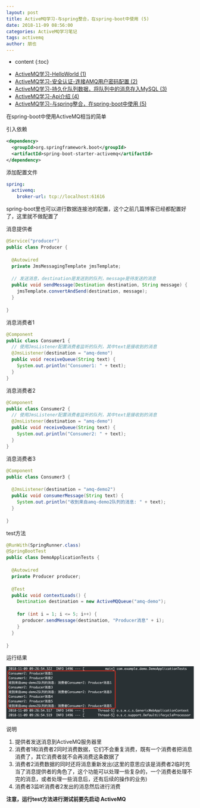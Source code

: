 ```yaml
---
layout: post
title: ActiveMQ学习-与spring整合，在spring-boot中使用 (5)
date: 2018-11-09 08:56:00
categories: ActiveMQ学习笔记
tags: activemq
author: 朋也
---
```


* content
{:toc}

- [ActiveMQ学习-HelloWorld (1)](https://tomoya92.github.io/2018/11/05/activemq-helloworld/)
- [ActiveMQ学习-安全认证-连接AMQ用户密码配置 (2)](https://tomoya92.github.io/2018/11/06/activemq-security/)
- [ActiveMQ学习-持久化队列数据，将队列中的消息存入MySQL (3)](https://tomoya92.github.io/2018/11/06/activemq-persistence/)
- [ActiveMQ学习-Api介绍 (4)](https://tomoya92.github.io/2018/11/08/activemq-api/)
- [ActiveMQ学习-与spring整合，在spring-boot中使用 (5)](https://tomoya92.github.io/2018/11/09/activemq-spring-boot/)

在spring-boot中使用ActiveMQ相当的简单

引入依赖

```xml
<dependency>
  <groupId>org.springframework.boot</groupId>
  <artifactId>spring-boot-starter-activemq</artifactId>
</dependency>
```





添加配置文件

```yml
spring:
  activemq:
    broker-url: tcp://localhost:61616
```

spring-boot里也可以进行数据连接池的配置，这个之前几篇博客已经都配置好了，这里就不做配置了

消息提供者
```java
@Service("producer")
public class Producer {

  @Autowired
  private JmsMessagingTemplate jmsTemplate;

  // 发送消息，destination是发送到的队列，message是待发送的消息
  public void sendMessage(Destination destination, String message) {
    jmsTemplate.convertAndSend(destination, message);
  }

}
```

消息消费者1
```java
@Component
public class Consumer1 {
  // 使用JmsListener配置消费者监听的队列，其中text是接收到的消息
  @JmsListener(destination = "amq-demo")
  public void receiveQueue(String text) {
    System.out.println("Consumer1: " + text);
  }
}
```

消息消费者2
```java
@Component
public class Consumer2 {
  // 使用JmsListener配置消费者监听的队列，其中text是接收到的消息
  @JmsListener(destination = "amq-demo")
  public void receiveQueue(String text) {
    System.out.println("Consumer2: " + text);
  }
}
```

消息消费者3
```java
@Component
public class Consumer3 {

  @JmsListener(destination = "amq-demo2")
  public void consumerMessage(String text) {
    System.out.println("收到来自amq-demo2队列的消息: " + text);
  }

}
```

test方法
```java
@RunWith(SpringRunner.class)
@SpringBootTest
public class DemoApplicationTests {

  @Autowired
  private Producer producer;

  @Test
  public void contextLoads() {
    Destination destination = new ActiveMQQueue("amq-demo");

    for (int i = 1; i <= 5; i++) {
      producer.sendMessage(destination, "Producer消息" + i);
    }
  }

}
```

运行结果

![](/assets/QQ20181109-092723@2x.png)

说明

1. 提供者发送消息到ActiveMQ服务器里
2. 消费者1和消费者2同时消费数据，它们不会重复消费，既有一个消费者把消息消费了，其它消费者就不会再消费这条数据了
3. 消费者2消费数据的同时还将消息重新发出(这里的意思应该是消费者2临时充当了消息提供者的角色了，这个功能可以处理一些复杂的，一个消费者处理不完的消息，或者处理一些消息后，还有后续的操作的业务)
4. 消费者3监听消费者2发出的消息然后进行消费

**注意，运行test方法进行测试前要先启动 ActiveMQ**
